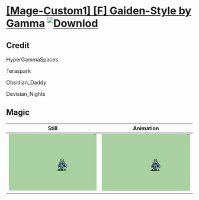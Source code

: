 # [\[Mage-Custom1\] \[F\] Gaiden-Style by Gamma](./) [![Downlod](https://img.shields.io/badge/Download--red?style=social&logo=github)](https://minhaskamal.github.io/DownGit/#/home?url=https://github.com/Klokinator/FE-Repo/tree/main/Battle%20Animations%2FMagi%20-%20Nature-Type%2F%5BMage-Custom1%5D%20%5BF%5D%20Gaiden-Style%20by%20Gamma%2F6.%20Magic)

## Credit

HyperGammaSpaces

Teraspark

Obsidian_Daddy

Devisian_Nights

## Magic

| Still | Animation |
| :---: | :-------: |
| ![Magic still](./Magic_000.png) | ![Magic animation](./Magic.gif) |
